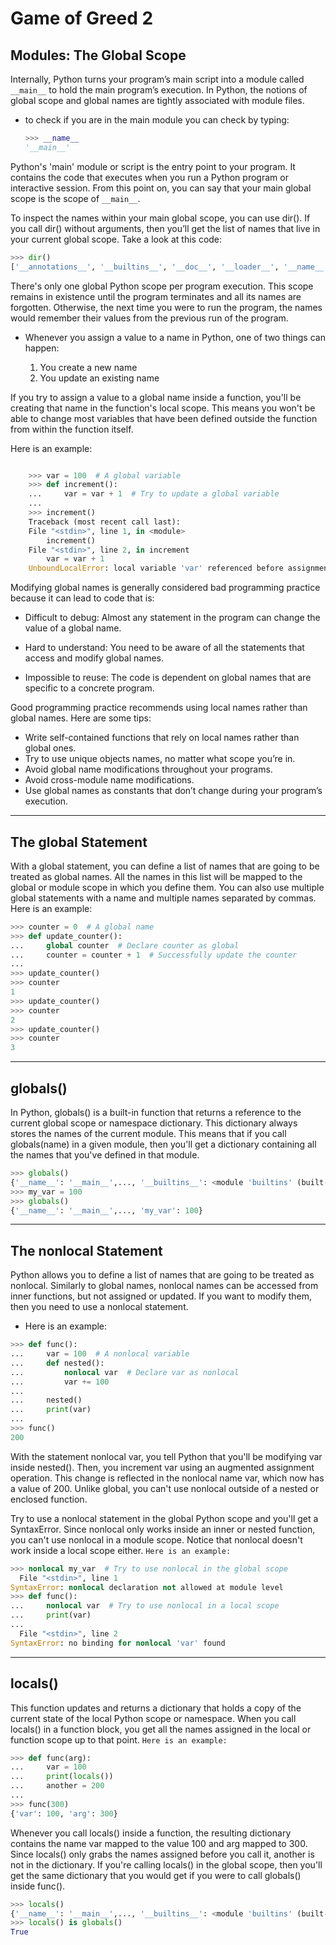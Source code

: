# Game of Greed 2

## Modules: The Global Scope

Internally, Python turns your program’s main script into a module called `__main__` to hold the main program’s execution. In Python, the notions of global scope and global names are tightly associated with module files.

- to check if you are in the main module you can check by typing:

  ```python
  >>> __name__
  '__main__'

  ```

Python's 'main' module or script is the entry point to your program. It contains the code that executes when you run a Python program or interactive session. From this point on, you can say that your main global scope is the scope of `__main__`.

To inspect the names within your main global scope, you can use dir(). If you call dir() without arguments, then you’ll get the list of names that live in your current global scope. Take a look at this code:

```python
>>> dir()
['__annotations__', '__builtins__', '__doc__', '__loader__', '__name__', '__package__', '__spec__']

```

There's only one global Python scope per program execution. This scope remains in existence until the program terminates and all its names are forgotten. Otherwise, the next time you were to run the program, the names would remember their values from the previous run of the program.

- Whenever you assign a value to a name in Python, one of two things can happen:

  1. You create a new name
  2. You update an existing name

If you try to assign a value to a global name inside a function, you'll be creating that name in the function's local scope. This means you won't be able to change most variables that have been defined outside the function from within the function itself.

Here is an example:

```python

    >>> var = 100  # A global variable
    >>> def increment():
    ...     var = var + 1  # Try to update a global variable
    ...
    >>> increment()
    Traceback (most recent call last):
    File "<stdin>", line 1, in <module>
        increment()
    File "<stdin>", line 2, in increment
        var = var + 1
    UnboundLocalError: local variable 'var' referenced before assignment

```

Modifying global names is generally considered bad programming practice because it can lead to code that is:

- Difficult to debug: Almost any statement in the program can change the value of a global name.

- Hard to understand: You need to be aware of all the statements that access and modify global names.

- Impossible to reuse: The code is dependent on global names that are specific to a concrete program.

Good programming practice recommends using local names rather than global names. Here are some tips:

- Write self-contained functions that rely on local names rather than global ones.
- Try to use unique objects names, no matter what scope you’re in.
- Avoid global name modifications throughout your programs.
- Avoid cross-module name modifications.
- Use global names as constants that don’t change during your program’s execution.

---

## The global Statement

With a global statement, you can define a list of names that are going to be treated as global names. All the names in this list will be mapped to the global or module scope in which you define them. You can also use multiple global statements with a name and multiple names separated by commas. Here is an example:

```python
>>> counter = 0  # A global name
>>> def update_counter():
...     global counter  # Declare counter as global
...     counter = counter + 1  # Successfully update the counter
...
>>> update_counter()
>>> counter
1
>>> update_counter()
>>> counter
2
>>> update_counter()
>>> counter
3
```

---

## globals()

In Python, globals() is a built-in function that returns a reference to the current global scope or namespace dictionary. This dictionary always stores the names of the current module. This means that if you call globals(name) in a given module, then you'll get a dictionary containing all the names that you've defined in that module.

```python
>>> globals()
{'__name__': '__main__',..., '__builtins__': <module 'builtins' (built-in)>}
>>> my_var = 100
>>> globals()
{'__name__': '__main__',..., 'my_var': 100}

```

---

## The nonlocal Statement

Python allows you to define a list of names that are going to be treated as nonlocal. Similarly to global names, nonlocal names can be accessed from inner functions, but not assigned or updated. If you want to modify them, then you need to use a nonlocal statement.

- Here is an example:

```python
>>> def func():
...     var = 100  # A nonlocal variable
...     def nested():
...         nonlocal var  # Declare var as nonlocal
...         var += 100
...
...     nested()
...     print(var)
...
>>> func()
200
```

With the statement nonlocal var, you tell Python that you'll be modifying var inside nested(). Then, you increment var using an augmented assignment operation. This change is reflected in the nonlocal name var, which now has a value of 200. Unlike global, you can't use nonlocal outside of a nested or enclosed function.

Try to use a nonlocal statement in the global Python scope and you'll get a SyntaxError. Since nonlocal only works inside an inner or nested function, you can't use nonlocal in a module scope. Notice that nonlocal doesn't work inside a local scope either. `Here is an example:`

```python
>>> nonlocal my_var  # Try to use nonlocal in the global scope
  File "<stdin>", line 1
SyntaxError: nonlocal declaration not allowed at module level
>>> def func():
...     nonlocal var  # Try to use nonlocal in a local scope
...     print(var)
...
  File "<stdin>", line 2
SyntaxError: no binding for nonlocal 'var' found

```

---

## locals()

This function updates and returns a dictionary that holds a copy of the current state of the local Python scope or namespace. When you call locals() in a function block, you get all the names assigned in the local or function scope up to that point. `Here is an example:`

```python
>>> def func(arg):
...     var = 100
...     print(locals())
...     another = 200
...
>>> func(300)
{'var': 100, 'arg': 300}

```

Whenever you call locals() inside a function, the resulting dictionary contains the name var mapped to the value 100 and arg mapped to 300. Since locals() only grabs the names assigned before you call it, another is not in the dictionary. If you're calling locals() in the global scope, then you'll get the same dictionary that you would get if you were to call globals() inside func().

```python
>>> locals()
{'__name__': '__main__',..., '__builtins__': <module 'builtins' (built-in)>}
>>> locals() is globals()
True
```
